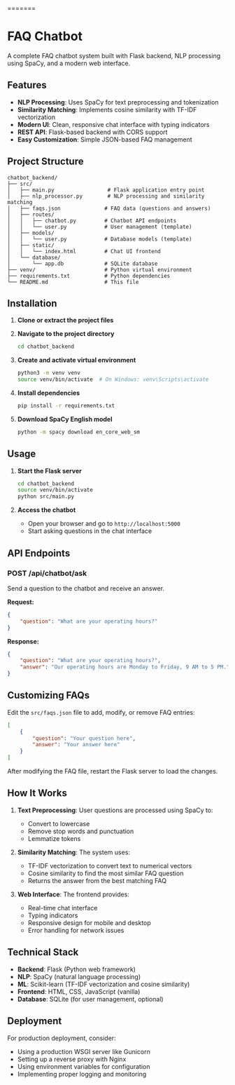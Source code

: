=======
# FAQ Chatbot

A complete FAQ chatbot system built with Flask backend, NLP processing using SpaCy, and a modern web interface.

## Features

- **NLP Processing**: Uses SpaCy for text preprocessing and tokenization
- **Similarity Matching**: Implements cosine similarity with TF-IDF vectorization
- **Modern UI**: Clean, responsive chat interface with typing indicators
- **REST API**: Flask-based backend with CORS support
- **Easy Customization**: Simple JSON-based FAQ management

## Project Structure

```
chatbot_backend/
├── src/
│   ├── main.py                 # Flask application entry point
│   ├── nlp_processor.py        # NLP processing and similarity matching
│   ├── faqs.json              # FAQ data (questions and answers)
│   ├── routes/
│   │   ├── chatbot.py         # Chatbot API endpoints
│   │   └── user.py            # User management (template)
│   ├── models/
│   │   └── user.py            # Database models (template)
│   ├── static/
│   │   └── index.html         # Chat UI frontend
│   └── database/
│       └── app.db             # SQLite database
├── venv/                      # Python virtual environment
├── requirements.txt           # Python dependencies
└── README.md                  # This file
```

## Installation

1. **Clone or extract the project files**

2. **Navigate to the project directory**
   ```bash
   cd chatbot_backend
   ```

3. **Create and activate virtual environment**
   ```bash
   python3 -m venv venv
   source venv/bin/activate  # On Windows: venv\Scripts\activate
   ```

4. **Install dependencies**
   ```bash
   pip install -r requirements.txt
   ```

5. **Download SpaCy English model**
   ```bash
   python -m spacy download en_core_web_sm
   ```

## Usage

1. **Start the Flask server**
   ```bash
   cd chatbot_backend
   source venv/bin/activate
   python src/main.py
   ```

2. **Access the chatbot**
   - Open your browser and go to `http://localhost:5000`
   - Start asking questions in the chat interface

## API Endpoints

### POST /api/chatbot/ask
Send a question to the chatbot and receive an answer.

**Request:**
```json
{
    "question": "What are your operating hours?"
}
```

**Response:**
```json
{
    "question": "What are your operating hours?",
    "answer": "Our operating hours are Monday to Friday, 9 AM to 5 PM."
}
```

## Customizing FAQs

Edit the `src/faqs.json` file to add, modify, or remove FAQ entries:

```json
[
    {
        "question": "Your question here",
        "answer": "Your answer here"
    }
]
```

After modifying the FAQ file, restart the Flask server to load the changes.

## How It Works

1. **Text Preprocessing**: User questions are processed using SpaCy to:
   - Convert to lowercase
   - Remove stop words and punctuation
   - Lemmatize tokens

2. **Similarity Matching**: The system uses:
   - TF-IDF vectorization to convert text to numerical vectors
   - Cosine similarity to find the most similar FAQ question
   - Returns the answer from the best matching FAQ

3. **Web Interface**: The frontend provides:
   - Real-time chat interface
   - Typing indicators
   - Responsive design for mobile and desktop
   - Error handling for network issues

## Technical Stack

- **Backend**: Flask (Python web framework)
- **NLP**: SpaCy (natural language processing)
- **ML**: Scikit-learn (TF-IDF vectorization and cosine similarity)
- **Frontend**: HTML, CSS, JavaScript (vanilla)
- **Database**: SQLite (for user management, optional)

## Deployment

For production deployment, consider:
- Using a production WSGI server like Gunicorn
- Setting up a reverse proxy with Nginx
- Using environment variables for configuration
- Implementing proper logging and monitoring



